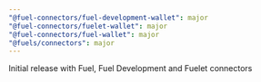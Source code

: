 ```yaml
---
"@fuel-connectors/fuel-development-wallet": major
"@fuel-connectors/fuelet-wallet": major
"@fuel-connectors/fuel-wallet": major
"@fuels/connectors": major
---
```


Initial release with Fuel, Fuel Development and Fuelet connectors
